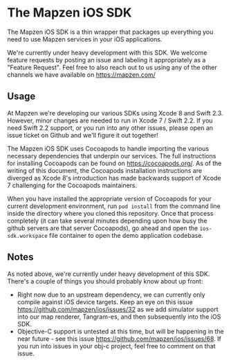 # The Mapzen iOS SDK

The Mapzen iOS SDK is a thin wrapper that packages up everything you need to use Mapzen services in your iOS applications.

We're currently under heavy development with this SDK. We welcome feature requests by posting an issue and labeling it appropriately as a "Feature Request". Feel free to also reach out to us using any of the other channels we have available on https://mapzen.com/

## Usage

At Mapzen we're developing our various SDKs using Xcode 8 and Swift 2.3. However, minor changes are needed to run in Xcode 7 / Swift 2.2. If you need Swift 2.2 support, or you run into any other issues, please open an issue ticket on Github and we'll figure it out together! 

The Mapzen iOS SDK uses Cocoapods to handle importing the various necessary dependencies that underpin our services. The full instructions for installing Cocoapods can be found on https://cocoapods.org/. As of the writing of this document, the Cocoapods installation instructions are diverged as Xcode 8's introduction has made backwards support of Xcode 7 challenging for the Cocoapods maintainers.

When you have installed the appropriate version of Cocoapods for your current development environment, run `pod install` from the command line inside the directory where you cloned this repository. Once that process completely (it can take several minutes depending upon how busy the github servers are that server Cocoapods), go ahead and open the `ios-sdk.workspace` file container to open the demo application codebase. 

## Notes

As noted above, we're currently under heavy development of this SDK. There's a couple of things you should probably know about up front:
* Right now due to an upstream dependency, we can currently only compile against iOS device targets. Keep an eye on this issue https://github.com/mapzen/ios/issues/32 as we add simulator support into our map renderer, Tangram-es, and then subsequently into the iOS SDK.
* Objective-C support is untested at this time, but will be happening in the near future - see this issue https://github.com/mapzen/ios/issues/68. If you run into issues in your obj-c project, feel free to comment on that issue.
